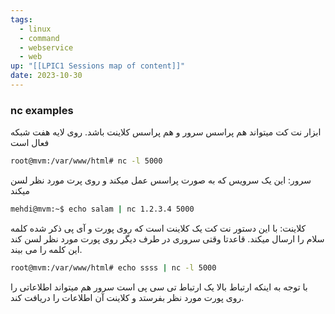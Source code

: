```yaml
---
tags:
  - linux
  - command
  - webservice
  - web
up: "[[LPIC1 Sessions map of content]]"
date: 2023-10-30
---
```

### nc examples
ابزار نت کت میتواند هم پراسس سرور و هم پراسس کلاینت باشد.
روی لایه هفت شبکه فعال است 

```bash
root@mvm:/var/www/html# nc -l 5000
```
سرور: این یک سرویس که به صورت پراسس عمل میکند و روی پرت مورد نظر لسن میکند

```bash
mehdi@mvm:~$ echo salam | nc 1.2.3.4 5000
```
کلاینت: با این دستور نت کت یک کلاینت است که روی پورت و آی پی ذکر شده کلمه سلام را ارسال میکند.
قاعدتا وقتی سروری در طرف دیگر روی پورت مورد نظر لسن کند این کلمه را می بیند.

```bash
root@mvm:/var/www/html# echo ssss | nc -l 5000
```
با توجه به اینکه ارتباط بالا یک ارتباط تی سی پی است سرور هم میتواند اطلاعاتی را روی پورت مورد نظر بفرستد و کلاینت آن اطلاعات را دریافت کند.
